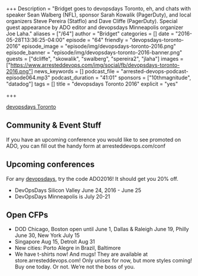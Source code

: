 +++
Description = "Bridget goes to devopsdays Toronto, eh, and chats with speaker Sean Walberg (NFL), sponsor Sarah Kowalik (PagerDuty), and local organizers Steve Pereira (Statflo) and Dave Cliffe (PagerDuty). Special guest appearance by ADO editor and devopsdays Minneapolis organizer Joe Laha."
aliases = ["/64"]
author = "Bridget"
categories = []
date = "2016-05-28T13:36:25-04:00"
episode = "64"
friendly = "devopsdays-toronto-2016"
episode_image = "episode/img/devopsdays-toronto-2016.png"
episode_banner = "episode/img/devopsdays-toronto-2016-banner.png"
guests = ["dcliffe", "skowalik", "swalberg", "spereira2", "jlaha"]
images = ["https://www.arresteddevops.com/img/social/fb/devopsdays-toronto-2016.png"]
news_keywords = []
podcast_file = "arrested-devops-podcast-episode064.mp3"
podcast_duration = "41:01"
sponsors = ["10thmagnitude", "datadog"]
tags = []
title = "devopsdays Toronto 2016"
explicit = "yes"

+++

[devopsdays Toronto](http://www.devopsdays.org/events/2016-toronto/)

## Community & Event Stuff
If you have an upcoming conference you would like to see promoted on ADO, you can fill out the handy form at arresteddevops.com/conf

## Upcoming conferences

For any [devopsdays](http://devopsdays.org), try the code ADO2016! It should get you 20% off.

* DevOpsDays Silicon Valley June 24, 2016 - June 25
* DevOpsDays Minneapolis is July 20-21

## Open CFPs

* DOD Chicago, Boston open until June 1, Dallas & Raleigh June 19, Philly June 30,
New York July 15
* Singapore Aug 15, Detroit Aug 31
* New cities: Porto Alegre in Brazil, Baltimore
* We have t-shirts now! And mugs! They are available at store.arresteddevops.com! Only unisex for now, but more styles coming! Buy one today. Or not. We’re not the boss of you.

